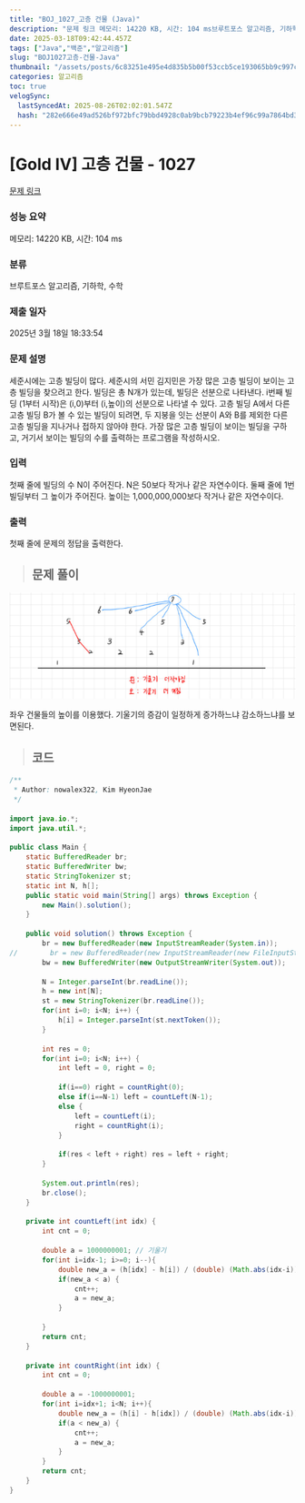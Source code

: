 ```yaml
---
title: "BOJ_1027_고층 건물 (Java)"
description: "문제 링크 메모리: 14220 KB, 시간: 104 ms브루트포스 알고리즘, 기하학, 수학2025년 3월 18일 18:33:54좌우 건물들의 높이를 이용했다. 기울기의 증감이 일정하게 증가하느냐 감소하느냐를 보면된다.import java.io.;import java.u"
date: 2025-03-18T09:42:44.457Z
tags: ["Java","백준","알고리즘"]
slug: "BOJ1027고층-건물-Java"
thumbnail: "/assets/posts/6c83251e495e4d835b5b00f53ccb5ce193065bb9c997cd0000d2fc22636254fd.png"
categories: 알고리즘
toc: true
velogSync:
  lastSyncedAt: 2025-08-26T02:02:01.547Z
  hash: "282e666e49ad526bf972bfc79bbd4928c0ab9bcb79223b4ef96c99a7864bd322"
---
```


# [Gold IV] 고층 건물 - 1027 

[문제 링크](https://www.acmicpc.net/problem/1027) 

### 성능 요약

메모리: 14220 KB, 시간: 104 ms

### 분류

브루트포스 알고리즘, 기하학, 수학

### 제출 일자

2025년 3월 18일 18:33:54

### 문제 설명

<p>세준시에는 고층 빌딩이 많다. 세준시의 서민 김지민은 가장 많은 고층 빌딩이 보이는 고층 빌딩을 찾으려고 한다. 빌딩은 총 N개가 있는데, 빌딩은 선분으로 나타낸다. i번째 빌딩 (1부터 시작)은 (i,0)부터 (i,높이)의 선분으로 나타낼 수 있다. 고층 빌딩 A에서 다른 고층 빌딩 B가 볼 수 있는 빌딩이 되려면, 두 지붕을 잇는 선분이 A와 B를 제외한 다른 고층 빌딩을 지나거나 접하지 않아야 한다. 가장 많은 고층 빌딩이 보이는 빌딩을 구하고, 거기서 보이는 빌딩의 수를 출력하는 프로그램을 작성하시오.</p>

### 입력 

 <p>첫째 줄에 빌딩의 수 N이 주어진다. N은 50보다 작거나 같은 자연수이다. 둘째 줄에 1번 빌딩부터 그 높이가 주어진다. 높이는 1,000,000,000보다 작거나 같은 자연수이다.</p>

### 출력 

 <p>첫째 줄에 문제의 정답을 출력한다.</p>

> ## 문제 풀이

![](/assets/posts/6c83251e495e4d835b5b00f53ccb5ce193065bb9c997cd0000d2fc22636254fd.png)

좌우 건물들의 높이를 이용했다. 기울기의 증감이 일정하게 증가하느냐 감소하느냐를 보면된다.
 
 
> ## 코드

```java
/**
 * Author: nowalex322, Kim HyeonJae
 */

import java.io.*;
import java.util.*;

public class Main {
    static BufferedReader br;
    static BufferedWriter bw;
    static StringTokenizer st;
    static int N, h[];
    public static void main(String[] args) throws Exception {
        new Main().solution();
    }

    public void solution() throws Exception {
        br = new BufferedReader(new InputStreamReader(System.in));
//        br = new BufferedReader(new InputStreamReader(new FileInputStream("src/main/java/BOJ_1027_고층건물/input.txt")));
        bw = new BufferedWriter(new OutputStreamWriter(System.out));

        N = Integer.parseInt(br.readLine());
        h = new int[N];
        st = new StringTokenizer(br.readLine());
        for(int i=0; i<N; i++) {
            h[i] = Integer.parseInt(st.nextToken());
        }

        int res = 0;
        for(int i=0; i<N; i++) {
            int left = 0, right = 0;

            if(i==0) right = countRight(0);
            else if(i==N-1) left = countLeft(N-1);
            else {
                left = countLeft(i);
                right = countRight(i);
            }

            if(res < left + right) res = left + right;
        }

        System.out.println(res);
        br.close();
    }

    private int countLeft(int idx) {
        int cnt = 0;

        double a = 1000000001; // 기울기
        for(int i=idx-1; i>=0; i--){
            double new_a = (h[idx] - h[i]) / (double) (Math.abs(idx-i));
            if(new_a < a) {
                cnt++;
                a = new_a;
            }

        }
        return cnt;
    }

    private int countRight(int idx) {
        int cnt = 0;

        double a = -1000000001;
        for(int i=idx+1; i<N; i++){
            double new_a = (h[i] - h[idx]) / (double) (Math.abs(idx-i));
            if(a < new_a) {
                cnt++;
                a = new_a;
            }
        }
        return cnt;
    }
}
```
